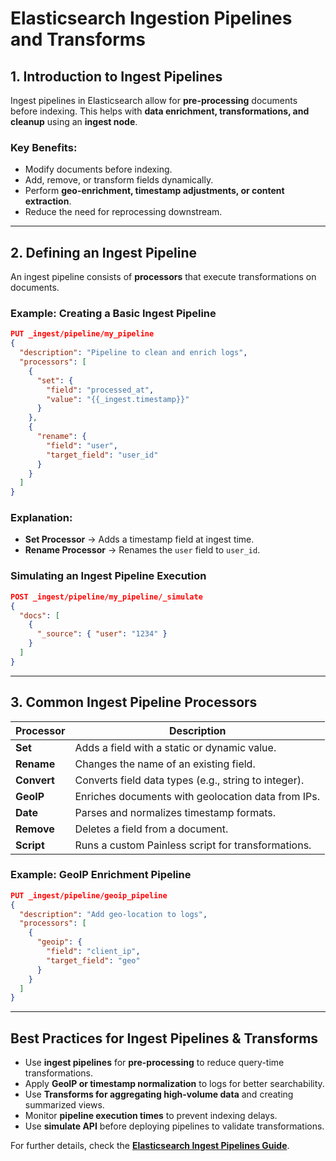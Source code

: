 # Elasticsearch Ingestion Pipelines and Transforms

## **1. Introduction to Ingest Pipelines**
Ingest pipelines in Elasticsearch allow for **pre-processing** documents before indexing. This helps with **data enrichment, transformations, and cleanup** using an **ingest node**.

### **Key Benefits:**
- Modify documents before indexing.
- Add, remove, or transform fields dynamically.
- Perform **geo-enrichment, timestamp adjustments, or content extraction**.
- Reduce the need for reprocessing downstream.

---

## **2. Defining an Ingest Pipeline**
An ingest pipeline consists of **processors** that execute transformations on documents.

### **Example: Creating a Basic Ingest Pipeline**
```json
PUT _ingest/pipeline/my_pipeline
{
  "description": "Pipeline to clean and enrich logs",
  "processors": [
    {
      "set": {
        "field": "processed_at",
        "value": "{{_ingest.timestamp}}"
      }
    },
    {
      "rename": {
        "field": "user",
        "target_field": "user_id"
      }
    }
  ]
}
```
### **Explanation:**
- **Set Processor** → Adds a timestamp field at ingest time.
- **Rename Processor** → Renames the `user` field to `user_id`.

### **Simulating an Ingest Pipeline Execution**
```json
POST _ingest/pipeline/my_pipeline/_simulate
{
  "docs": [
    {
      "_source": { "user": "1234" }
    }
  ]
}
```

---

## **3. Common Ingest Pipeline Processors**
| Processor | Description |
|-----------|-------------|
| **Set** | Adds a field with a static or dynamic value. |
| **Rename** | Changes the name of an existing field. |
| **Convert** | Converts field data types (e.g., string to integer). |
| **GeoIP** | Enriches documents with geolocation data from IPs. |
| **Date** | Parses and normalizes timestamp formats. |
| **Remove** | Deletes a field from a document. |
| **Script** | Runs a custom Painless script for transformations. |

### **Example: GeoIP Enrichment Pipeline**
```json
PUT _ingest/pipeline/geoip_pipeline
{
  "description": "Add geo-location to logs",
  "processors": [
    {
      "geoip": {
        "field": "client_ip",
        "target_field": "geo"
      }
    }
  ]
}
```

---

## **Best Practices for Ingest Pipelines & Transforms**
- Use **ingest pipelines** for **pre-processing** to reduce query-time transformations.
- Apply **GeoIP or timestamp normalization** to logs for better searchability.
- Use **Transforms for aggregating high-volume data** and creating summarized views.
- Monitor **pipeline execution times** to prevent indexing delays.
- Use **simulate API** before deploying pipelines to validate transformations.

For further details, check the **[Elasticsearch Ingest Pipelines Guide](https://www.elastic.co/guide/en/elasticsearch/reference/current/ingest.html)**.

